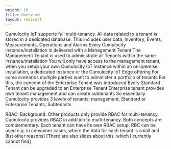 ```yaml
---
weight: 10
title: Overview
layout: redirect
---
```


Cumulocity IoT supports full multi-tenancy. 
All data related to a tenant is stored in a dedicated database. This includes user data, Inventory, Events, Measurements, Operations and Alarms
Every Cumulocity instance/installation is delivered with a Management Tenant
The Management Tenant is used to administrate all Tenants within the same instance/installation
You will only have access to the management tenant, when you setup your own Cumulocity IoT instance within an on-premise installation, a dedicated instance or the Cumulocity IoT Edge offering
For some scenarios multiple parties want to administer a portfolio of tenants
For this, the concept of the Enterprise Tenant was introduced
Every Standard Tenant can be upgraded to an Enterprise Tenant
Enterprise tenant provides own tenant management and can create subtenants
So essentially Cumulocity provides 3 levels of tenants: management, Standard or Enterprise Tenants, Subtenants

RBAC:
Background: Other products only provide RBAC for multi-tenancy.
Cumulocity provides RBAC in addition to multi-tenancy. Both concepts are complementary. Each tenant can have its own RBAC setup.
RBC can be used e.g. in consumer cases, where the data for each tenant is small and [list other reasons]
[There are also slides about this, which I currently cannot find]

